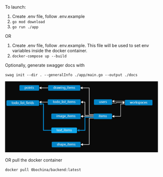 To launch:

1. Create .env file, follow .env.example
2. `go mod download`
3. `go run ./app`

OR

1. Create .env file, follow .env.example. This file will be used to set env variables inside the docker container.
2. `docker-compose up --build`

Optionally, generate swagger docs with

`swag init --dir . --generalInfo ./app/main.go --output ./docs`

![Database architecture diagram](docs/diagram.png)

OR pull the docker container

`docker pull 0bochina/backend:latest`
